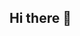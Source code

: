 ## Hi there 👋

<!--
**Malinp788/Malinp788** is a ✨ _special_ ✨ repository because its `README.md` (this file) appears on your GitHub profile.

- 🔥 My name is Monika | Web3 Fanatic & Validation Maniac
- I live and breathe running nodes, validating networks, and building the infrastructure of the future.

- 💪 My Expertise:
- 🤑 Validation Maniac: Running nodes in Cosmos SDK, EVM, Polkadot, and other blockchain “beasts”👻 ⚡Testnet/mainnet participation early node runner for 50+
- 👌 Providing secure validation, ~100% uptime and reliability.
- 🧚‍♀️ The RPC/API Sorceress: provide RPC/API solutions for decentralized applications (dApps) mainnets and testnets in 20+ chains.
-   (Ethereum, NEAR, Arbitrum, Cosmos Hub, Celestia etc.)

- 💻Hardware:
- Bare-metal servers + high-performance VDS across EU, USA, Asia data centers link:
- Hetzner ➡️ https://hetzner.com/
- OVH ➡️ https://ca.ovh.com/,
- Gthost ➡️ https://gthost.com/

- ⚡ My Philosophy:
- Blockchain isn't just technology. It's a religion. "If a blockchain isn't decentralized, it's just a database. I make sure nodes are for everyone!"
--!>
